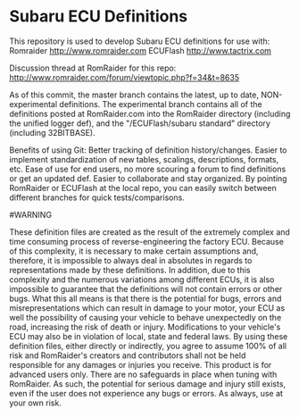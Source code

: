# Subaru ECU Definitions

This repository is used to develop Subaru ECU definitions for use with:
Romraider http://www.romraider.com
ECUFlash http://www.tactrix.com

Discussion thread at RomRaider for this repo: http://www.romraider.com/forum/viewtopic.php?f=34&t=8635

As of this commit, the master branch contains the latest, up to date, NON-experimental definitions. The experimental branch contains all of the definitions posted at RomRaider.com into the RomRaider directory (including the unified logger def), and the "/ECUFlash/subaru standard" directory (including 32BITBASE).

Benefits of using Git:
Better tracking of definition history/changes.
Easier to implement standardization of new tables, scalings, descriptions, formats, etc.
Ease of use for end users, no more scouring a forum to find definitions or get an updated def.
Easier to collaborate and stay organized.
By pointing RomRaider or ECUFlash at the local repo, you can easily switch between different branches for quick tests/comparisons.

#WARNING

These definition files are created as the result of the extremely
complex and time consuming process of reverse-engineering the factory ECU.
Because of this complexity, it is necessary to make certain assumptions and,
therefore, it is impossible to always deal in absolutes in regards to
representations made by these definitions. In addition, due to this complexity
and the numerous variations among different ECUs, it is also impossible to
guarantee that the definitions will not contain errors or other bugs. What this
all means is that there is the potential for bugs, errors and misrepresentations
which can result in damage to your motor, your ECU as well the possibility of
causing your vehicle to behave unexpectedly on the road, increasing the risk of
death or injury. Modifications to your vehicle's ECU may also be in violation of
local, state and federal laws. By using these definition files, either directly
or indirectly, you agree to assume 100% of all risk and RomRaider's creators and
contributors shall not be held responsible for any damages or injuries you
receive. This product is for advanced users only. There are no safeguards in
place when tuning with RomRaider. As such, the potential for serious damage and
injury still exists, even if the user does not experience any bugs or errors. As
always, use at your own risk.

